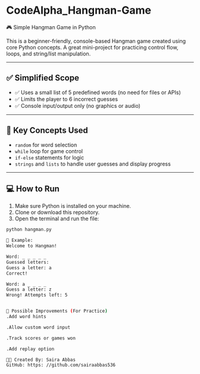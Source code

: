 # CodeAlpha_Hangman-Game

🎮 Simple Hangman Game in Python

This is a beginner-friendly, console-based Hangman game created using core Python concepts. A great mini-project for practicing control flow, loops, and string/list manipulation.

---

## ✅ Simplified Scope

- ✅ Uses a small list of 5 predefined words (no need for files or APIs)
- ✅ Limits the player to 6 incorrect guesses
- ✅ Console input/output only (no graphics or audio)

---

## 🧠 Key Concepts Used

- `random` for word selection  
- `while` loop for game control  
- `if-else` statements for logic  
- `strings` and `lists` to handle user guesses and display progress  

---

## 💻 How to Run

1. Make sure Python is installed on your machine.
2. Clone or download this repository.
3. Open the terminal and run the file:

```bash
python hangman.py

📌 Example:
Welcome to Hangman!

Word: _ _ _ _ _
Guessed letters: 
Guess a letter: a
Correct!

Word: a _ _ _ _
Guess a letter: z
Wrong! Attempts left: 5


🔧 Possible Improvements (For Practice)
.Add word hints

.Allow custom word input

.Track scores or games won

.Add replay option

👩‍💻 Created By: Saira Abbas
GitHub: https: //github.com/sairaabbas536

